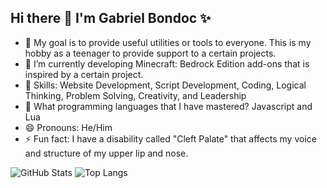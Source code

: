 ## Hi there 👋 I'm Gabriel Bondoc ✨

- 🔭 My goal is to provide useful utilities or tools to everyone. This is my hobby as a teenager to provide support to a certain projects.
- 🌱 I’m currently developing Minecraft: Bedrock Edition add-ons that is inspired by a certain project.
- 🧩 Skills: Website Development, Script Development, Coding, Logical Thinking, Problem Solving, Creativity, and Leadership
- 🤔 What programming languages that I have mastered? Javascript and Lua
- 😄 Pronouns: He/Him
- ⚡ Fun fact: I have a disability called "Cleft Palate" that affects my voice and structure of my upper lip and nose.

![GitHub Stats](https://github-readme-stats.vercel.app/api?username=IndeedItzGab\&rank_icon=github)
![Top Langs](https://github-readme-stats.vercel.app/api/top-langs/?username=IndeedItzGab&hide=scala,supercollider,batchfile&langs_count=10\&layout=compact)
